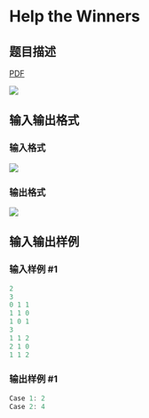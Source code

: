 # Help the Winners

## 题目描述

[problemUrl]: https://uva.onlinejudge.org/index.php?option=com_onlinejudge&Itemid=8&category=242&page=show_problem&problem=3181

[PDF](https://uva.onlinejudge.org/external/120/p12030.pdf)

![](https://cdn.luogu.com.cn/upload/vjudge_pic/UVA12030/70bf03ad4755563fea34d82d891915b6c596d3b7.png)

## 输入输出格式

### 输入格式

![](https://cdn.luogu.com.cn/upload/vjudge_pic/UVA12030/ca66b9a95c7f9fd70849413157007a4e847151c7.png)

### 输出格式

![](https://cdn.luogu.com.cn/upload/vjudge_pic/UVA12030/480db9111226ad768fb68a1b804738d203c4f566.png)

## 输入输出样例

### 输入样例 #1

```cpp
2
3
0 1 1
1 1 0
1 0 1
3
1 1 2
2 1 0
1 1 2
```


### 输出样例 #1

```cpp
Case 1: 2
Case 2: 4
```


